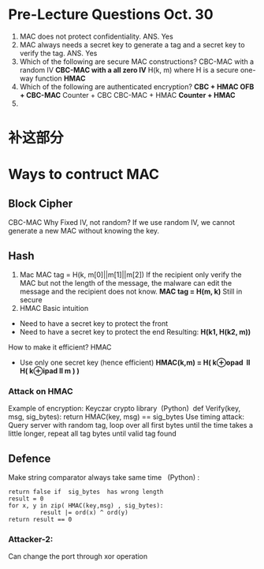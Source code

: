 # Pre-Lecture Questions Oct. 30
1. MAC does not protect confidentiality. ANS. Yes
2. MAC always needs a secret key to generate a tag and a secret key to verify the tag. ANS. Yes
3. Which of the following are secure MAC constructions?
CBC-MAC with a random IV
**CBC-MAC with a all zero IV**
H(k, m) where H is a secure one-way function
**HMAC**
4. Which of the following are authenticated encryption? 
**CBC + HMAC
OFB + CBC-MAC**
Counter + CBC
CBC-MAC + HMAC
**Counter + HMAC**
5. 
# 补这部分

# Ways to contruct MAC
## Block Cipher
CBC-MAC
Why Fixed IV, not random? If we use random IV, we cannot generate a new MAC without knowing the key. 
## Hash
1. Mac 
MAC tag = H(k, m[0]||m[1]||m[2])
If the recipient only verify the MAC but not the length of the message, the malware can edit the message and the recipient does not know. 
**MAC tag = H(m, k)** Still in secure
2. HMAC
Basic intuition
- Need to have a secret key to protect the front
- Need to have a secret key to protect the end
Resulting: **H(k1, H(k2, m))**

How to make it efficient? 
HMAC
- Use only one secret key (hence efficient)
**HMAC(k,m) = H( k⊕opad  ll  H( k⊕ipad ll m ) )**

### Attack on HMAC
Example of encryption: Keyczar crypto library  (Python) 
def Verify(key, msg, sig_bytes):
	return HMAC(key, msg) == sig_bytes
Use timing attack: 
	Query server with random tag, loop over all first bytes until the time takes a little longer, repeat all tag bytes until valid tag found
## Defence 
Make string comparator always take same time   (Python) : 
```
return false if  sig_bytes  has wrong length
result = 0        
for x, y in zip( HMAC(key,msg) , sig_bytes):
         result |= ord(x) ^ ord(y)
return result == 0
```
### Attacker-2: 
Can change the port through xor operation
